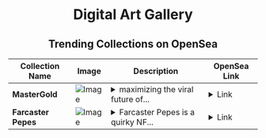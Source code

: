 <div align="center">

# Digital Art Gallery

## Trending Collections on OpenSea

| Collection Name                       | Image                                                                                     | Description                       | OpenSea Link                                                                                          |
|---------------------------------------|-------------------------------------------------------------------------------------------|-----------------------------------|--------------------------------------------------------------------------------------------------------|
| **MasterGold** | ![Image](https://i.seadn.io/s/raw/files/edc4b00e5ecd77c59f77e18d22c35e06.png?w=500&auto=format?w=200&auto=format) | <details><summary>maximizing the viral future of...</summary>maximizing the viral future of finance</details> | <details><summary>Link</summary>[MasterGold](https://opensea.io/collection/mastergold)</details> |
| **Farcaster Pepes** | ![Image](https://i.seadn.io/s/raw/files/0786a30d54c5aae4ede88a95c3f90397.gif?w=500&auto=format?w=200&auto=format) | <details><summary>Farcaster Pepes is a quirky NF...</summary>Farcaster Pepes is a quirky NFT collection featuring the beloved Pepe meme reimagined in a futuristic, digital world, blending classic internet culture with a new, high-tech twist.</details> | <details><summary>Link</summary>[Farcaster Pepes](https://opensea.io/collection/farcaster-pepes-6)</details> |

</div>